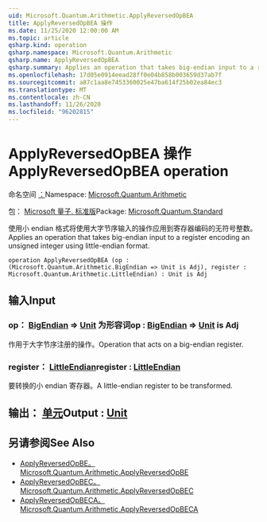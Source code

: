 ```yaml
---
uid: Microsoft.Quantum.Arithmetic.ApplyReversedOpBEA
title: ApplyReversedOpBEA 操作
ms.date: 11/25/2020 12:00:00 AM
ms.topic: article
qsharp.kind: operation
qsharp.namespace: Microsoft.Quantum.Arithmetic
qsharp.name: ApplyReversedOpBEA
qsharp.summary: Applies an operation that takes big-endian input to a register encoding an unsigned integer using little-endian format.
ms.openlocfilehash: 17d05e0914eead28ff0e04b858b003659d37ab7f
ms.sourcegitcommit: a87c1aa8e7453360025e47ba614f25b02ea84ec3
ms.translationtype: MT
ms.contentlocale: zh-CN
ms.lasthandoff: 11/26/2020
ms.locfileid: "96202815"
---
```

# <a name="applyreversedopbea-operation"></a><span data-ttu-id="1cf08-102">ApplyReversedOpBEA 操作</span><span class="sxs-lookup"><span data-stu-id="1cf08-102">ApplyReversedOpBEA operation</span></span>

<span data-ttu-id="1cf08-103">命名空间 [：](xref:Microsoft.Quantum.Arithmetic)</span><span class="sxs-lookup"><span data-stu-id="1cf08-103">Namespace: [Microsoft.Quantum.Arithmetic](xref:Microsoft.Quantum.Arithmetic)</span></span>

<span data-ttu-id="1cf08-104">包： [Microsoft 量子. 标准版](https://nuget.org/packages/Microsoft.Quantum.Standard)</span><span class="sxs-lookup"><span data-stu-id="1cf08-104">Package: [Microsoft.Quantum.Standard](https://nuget.org/packages/Microsoft.Quantum.Standard)</span></span>


<span data-ttu-id="1cf08-105">使用小 endian 格式将使用大字节序输入的操作应用到寄存器编码的无符号整数。</span><span class="sxs-lookup"><span data-stu-id="1cf08-105">Applies an operation that takes big-endian input to a register encoding an unsigned integer using little-endian format.</span></span>

```qsharp
operation ApplyReversedOpBEA (op : (Microsoft.Quantum.Arithmetic.BigEndian => Unit is Adj), register : Microsoft.Quantum.Arithmetic.LittleEndian) : Unit is Adj
```


## <a name="input"></a><span data-ttu-id="1cf08-106">输入</span><span class="sxs-lookup"><span data-stu-id="1cf08-106">Input</span></span>

### <a name="op--bigendian--unit--is-adj"></a><span data-ttu-id="1cf08-107">op： [BigEndian](xref:Microsoft.Quantum.Arithmetic.BigEndian) => [Unit](xref:microsoft.quantum.lang-ref.unit)  为形容词</span><span class="sxs-lookup"><span data-stu-id="1cf08-107">op : [BigEndian](xref:Microsoft.Quantum.Arithmetic.BigEndian) => [Unit](xref:microsoft.quantum.lang-ref.unit)  is Adj</span></span>

<span data-ttu-id="1cf08-108">作用于大字节序注册的操作。</span><span class="sxs-lookup"><span data-stu-id="1cf08-108">Operation that acts on a big-endian register.</span></span>


### <a name="register--littleendian"></a><span data-ttu-id="1cf08-109">register： [LittleEndian](xref:Microsoft.Quantum.Arithmetic.LittleEndian)</span><span class="sxs-lookup"><span data-stu-id="1cf08-109">register : [LittleEndian](xref:Microsoft.Quantum.Arithmetic.LittleEndian)</span></span>

<span data-ttu-id="1cf08-110">要转换的小 endian 寄存器。</span><span class="sxs-lookup"><span data-stu-id="1cf08-110">A little-endian register to be transformed.</span></span>



## <a name="output--unit"></a><span data-ttu-id="1cf08-111">输出： [单元](xref:microsoft.quantum.lang-ref.unit)</span><span class="sxs-lookup"><span data-stu-id="1cf08-111">Output : [Unit](xref:microsoft.quantum.lang-ref.unit)</span></span>



## <a name="see-also"></a><span data-ttu-id="1cf08-112">另请参阅</span><span class="sxs-lookup"><span data-stu-id="1cf08-112">See Also</span></span>

- [<span data-ttu-id="1cf08-113">ApplyReversedOpBE。</span><span class="sxs-lookup"><span data-stu-id="1cf08-113">Microsoft.Quantum.Arithmetic.ApplyReversedOpBE</span></span>](xref:Microsoft.Quantum.Arithmetic.ApplyReversedOpBE)
- [<span data-ttu-id="1cf08-114">ApplyReversedOpBEC。</span><span class="sxs-lookup"><span data-stu-id="1cf08-114">Microsoft.Quantum.Arithmetic.ApplyReversedOpBEC</span></span>](xref:Microsoft.Quantum.Arithmetic.ApplyReversedOpBEC)
- [<span data-ttu-id="1cf08-115">ApplyReversedOpBECA。</span><span class="sxs-lookup"><span data-stu-id="1cf08-115">Microsoft.Quantum.Arithmetic.ApplyReversedOpBECA</span></span>](xref:Microsoft.Quantum.Arithmetic.ApplyReversedOpBECA)